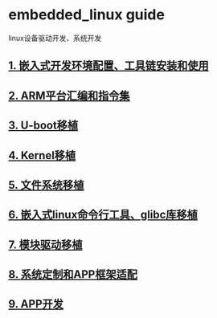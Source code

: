 # embedded_linux guide
linux设备驱动开发、系统开发

## [1. 嵌入式开发环境配置、工具链安装和使用](./md/01_EmdeddedBase.md)
## [2. ARM平台汇编和指令集](./md/02_ARM_Platform.md)
## [3. U-boot移植](./md/03_U-boot.md)
## [4. Kernel移植](./md/04_Kernel.md)
## [5. 文件系统移植](./md/05_FileSystem.md)
## [6. 嵌入式linux命令行工具、glibc库移植](./md/06_ToolsAndLibrary.md)
## [7. 模块驱动移植](./md/07_Drivers.md)
## [8. 系统定制和APP框架适配](./md/08_SystemFramewrok.md)
## [9. APP开发](./md/09_ApplicationDevelop.md)